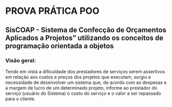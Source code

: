# PROVA PRÁTICA POO

## SisCOAP - Sistema de Confecção de Orçamentos Aplicados a Projetos” utilizando os conceitos de programação orientada a objetos

### Visão geral: <br>
Tendo em vista a dificuldade dos prestadores de serviços serem assertivos em relação aos custos e preços dos projetos
que executam, surgiu a necessidade de desenvolver um sistema que, de acordo com as despesas e a margem de lucro
de um determinado projeto, informe ao prestador do serviço (usuário do Sistema) o custo do serviço e o valor a ser
repassado para o cliente.
